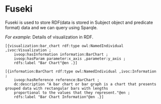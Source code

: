 # Fuseki 
Fuseki is used to  store RDF(data is stored in Subject object and predicate format) data and we can query using Sparqle.

*For example*: Details of visualization in RDF.

    [{visualization:bar_chart rdf:type owl:NamedIndividual ,ivoc:Visualization ;
        ivoop:hasInformation information:BarChart ;
        ivoop:hasParam parameter:x_axis ,parameter:y_axis ;
        rdfs:label "Bar Chart"@en .}]

    [{information:BarChart rdf:type owl:NamedIndividual ,ivoc:Information ;
        ivoop:hasReference reference:BarChart ;
        dc:description "A bar chart or bar graph is a chart that presents grouped data with rectangular bars with lengths 
        proportional to the values that they represent."@en ;
        rdfs:label "Bar Chart Information"@en .}]

